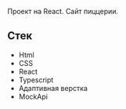Проект на React. Сайт пиццерии.

## Стек

- Html
- CSS
- React
- Typescript 
- Адаптивная верстка
- MockApi
